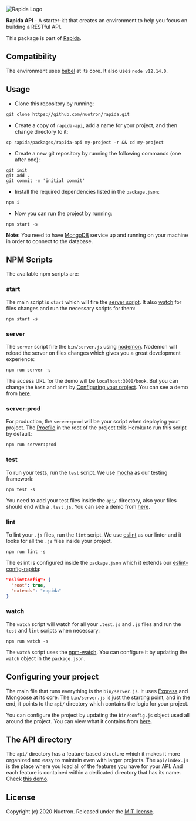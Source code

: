![Rapida Logo](https://user-images.githubusercontent.com/13030990/71755098-db251e80-2e91-11ea-8ce9-25349e6c087f.png)

**Rapida API** - A starter-kit that creates an environment to help you focus on building a RESTful API.

This package is part of [Rapida](https://github.com/nuotron/rapida).

## Compatibility
The environment uses [babel](https://github.com/babel/babel) at its core. It also uses `node v12.14.0`.

## Usage
+ Clone this repository by running:
```
git clone https://github.com/nuotron/rapida.git
```

+ Create a copy of `rapida-api`, add a name for your project, and then change directory to it:
```
cp rapida/packages/rapida-api my-project -r && cd my-project
```

+ Create a new git repository by running the following commands (one after one):
```
git init
git add .
git commit -m 'initial commit'
```

+ Install the required dependencies listed in the `package.json`:
```
npm i
```

+ Now you can run the project by running:
```
npm start -s
```

**Note:** You need to have [MongoDB](https://docs.mongodb.com) service up and running on your machine in order to connect to the database.

## NPM Scripts
The available npm scripts are:

### start
The main script is `start` which will fire the [server script](#server). It also [watch](#watch) for files changes and run the necessary scripts for them:
```
npm start -s
```

### server
The `server` script fire the `bin/server.js` using [nodemon](https://github.com/remy/nodemon). Nodemon will reload the server on files changes which gives you a great development experience:
```
npm run server -s
```

The access URL for the demo will be `localhost:3000/book`. But you can change the `host` and `port` by [Configuring your project](#configuring-your-project). You can see a demo from [here](the-api-directory).

### server:prod
For production, the `server:prod` will be your script when deploying your project. The [Procfile](https://devcenter.heroku.com/articles/procfile) in the root of the project tells Heroku to run this script by default:
```
npm run server:prod
```

### test
To run your tests, run the `test` script. We use [mocha](https://mochajs.org) as our testing framework:
```
npm test -s
```

You need to add your test files inside the `api/` directory, also your files should end with a `.test.js`. You can see a demo from [here](the-api-directory).

### lint
To lint your `.js` files, run the `lint` script. We use [eslint](https://github.com/eslint/eslint) as our linter and it looks for all the `.js` files inside your project.
```
npm run lint -s
```

The eslint is configured inside the `package.json` which it extends our [eslint-config-rapida](https://github.com/nuotron/rapida/tree/master/packages/eslint-config-rapida):
```json
"eslintConfig": {
  "root": true,
  "extends": "rapida"
}
```

### watch
The `watch` script will watch for all your `.test.js` and `.js` files and run the `test` and `lint` scripts when necessary:
```
npm run watch -s
```

The `watch` script uses the [npm-watch](https://github.com/M-Zuber/npm-watch). You can configure it by updating the `watch` object in the `package.json`.

## Configuring your project
The main file that runs everything is the `bin/server.js`. It uses [Express](https://github.com/expressjs/express) and [Mongoose](https://github.com/Automattic/mongoose) at its core. The `bin/server.js` is just the starting point, and in the end, it points to the `api/` directory which contains the logic for your project.

You can configure the project by updating the `bin/config.js` object used all around the project. You can view what it contains from [here](https://github.com/nuotron/rapida/blob/master/packages/rapida-api/bin/config.js).

## The API directory
The `api/` directory has a feature-based structure which it makes it more organized and easy to maintain even with larger projects. The `api/index.js` is the place where you load all of the features you have for your API. And each feature is contained within a dedicated directory that has its name. Check [this demo](https://github.com/nuotron/rapida/tree/master/packages/rapida-api/api/book).

## License
Copyright (c) 2020 Nuotron.
Released under the [MIT license](https://github.com/github/choosealicense.com/blob/gh-pages/LICENSE.md).
